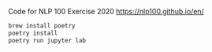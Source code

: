 Code for NLP 100 Exercise 2020 https://nlp100.github.io/en/


```bash
brew install poetry
poetry install
poetry run jupyter lab
```

